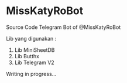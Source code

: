 # MissKatyRoBot
Source Code Telegram Bot of @MissKatyRoBot

Lib yang digunakan :
1. Lib MiniSheetDB
2. Lib Butthx
3. Lib Telegram V2

Writing in progress...
